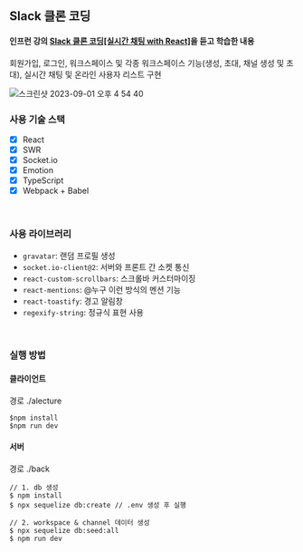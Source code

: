 ## Slack 클론 코딩
#### 인프런 강의 [Slack 클론 코딩[실시간 채팅 with React]](https://www.inflearn.com/course/클론코딩-실시간채팅)을 듣고 학습한 내용
회원가입, 로그인, 워크스페이스 및 각종 워크스페이스 기능(생성, 초대, 채널 생성 및 초대), 실시간 채팅 및 온라인 사용자 리스트 구현

![스크린샷 2023-09-01 오후 4 54 40](https://github.com/klloo/react-ts-slack-clonecoding-sleact/assets/53117014/cd73b231-de59-4ed8-971d-a1eaa51e997b)


### 사용 기술 스택
- [x] React
- [x] SWR
- [x] Socket.io
- [x] Emotion
- [x] TypeScript
- [x] Webpack + Babel

<br/>

### 사용 라이브러리
- `gravatar`: 랜덤 프로필 생성 
- `socket.io-client@2`: 서버와 프론트 간 소켓 통신 
- `react-custom-scrollbars`: 스크롤바 커스터마이징
- `react-mentions`: @누구 이런 방식의 멘션 기능
- `react-toastify`: 경고 알림창
- `regexify-string`: 정규식 표현 사용

<br/>

### 실행 방법
#### 클라이언트
경로 ./alecture
```
$npm install
$npm run dev
```
#### 서버
경로 ./back
```
// 1. db 생성
$ npm install
$ npx sequelize db:create // .env 생성 후 실행

// 2. workspace & channel 데이터 생성
$ npx sequelize db:seed:all
$ npm run dev
```
